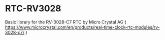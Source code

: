 # RTC-RV3028
Basic library for the RV-3028-C7 RTC by Micro Crystal AG ( https://www.microcrystal.com/en/products/real-time-clock-rtc-modules/rv-3028-c7/ )

